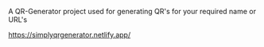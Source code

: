 A QR-Generator project used for generating QR's for your required name or URL's

https://simplyqrgenerator.netlify.app/

                   
  
